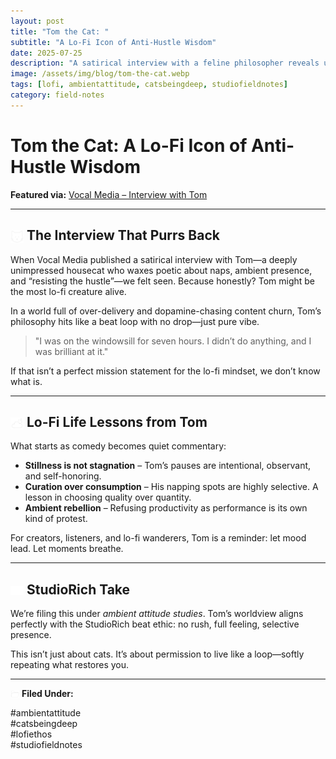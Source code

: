 ```yaml
---
layout: post
title: "Tom the Cat: "
subtitle: "A Lo-Fi Icon of Anti-Hustle Wisdom"
date: 2025-07-25
description: "A satirical interview with a feline philosopher reveals unexpected truths about lo-fi lifestyle, naps, and resistance to productivity culture."
image: /assets/img/blog/tom-the-cat.webp
tags: [lofi, ambientattitude, catsbeingdeep, studiofieldnotes]
category: field-notes
---
```


# Tom the Cat: A Lo-Fi Icon of Anti-Hustle Wisdom

**Featured via:** [Vocal Media – Interview with Tom](https://vocal.media/interview/interview-with-tom-yobe70yr5)

---

## <img src="/assets/icons/cat-face.svg" alt="Cat Face" style="width: 1em; vertical-align: middle;" /> The Interview That Purrs Back

When Vocal Media published a satirical interview with Tom—a deeply unimpressed housecat who waxes poetic about naps, ambient presence, and “resisting the hustle”—we felt seen. Because honestly? Tom might be the most lo-fi creature alive.

In a world full of over-delivery and dopamine-chasing content churn, Tom’s philosophy hits like a beat loop with no drop—just pure vibe.

> "I was on the windowsill for seven hours. I didn’t do anything, and I was brilliant at it."

If that isn’t a perfect mission statement for the lo-fi mindset, we don’t know what is.

---

## <img src="/assets/icons/dreamy-clouds.svg" alt="Dreamy Clouds" style="width: 1em; vertical-align: middle;" />  Lo-Fi Life Lessons from Tom

What starts as comedy becomes quiet commentary:

- **Stillness is not stagnation** – Tom’s pauses are intentional, observant, and self-honoring.
- **Curation over consumption** – His napping spots are highly selective. A lesson in choosing quality over quantity.
- **Ambient rebellion** – Refusing productivity as performance is its own kind of protest.

For creators, listeners, and lo-fi wanderers, Tom is a reminder: let mood lead. Let moments breathe.

---

## <img src="/assets/icons/eye.svg" alt="Eye icon" style="width: 1em; vertical-align: middle;" /> StudioRich Take

We’re filing this under *ambient attitude studies*. Tom’s worldview aligns perfectly with the StudioRich beat ethic: no rush, full feeling, selective presence.

This isn’t just about cats. It’s about permission to live like a loop—softly repeating what restores you.

---
<img src="/assets/icons/folder.svg" alt="Folder icon" style="width: 1em; vertical-align: middle;" /> **Filed Under:**

#ambientattitude  
#catsbeingdeep  
#lofiethos  
#studiofieldnotes

